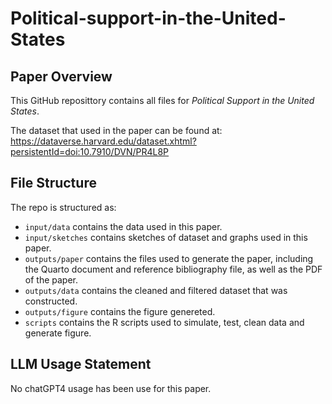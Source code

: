 # Political-support-in-the-United-States
## Paper Overview
This GitHub reposittory contains all files for *Political Support in the United States*. 

The dataset that used in the paper can be found at: https://dataverse.harvard.edu/dataset.xhtml?persistentId=doi:10.7910/DVN/PR4L8P 

## File Structure

The repo is structured as:

-   `input/data` contains the data used in this paper.
-   `input/sketches` contains sketches of dataset and graphs used in this paper.
-   `outputs/paper` contains the files used to generate the paper, including the Quarto document and reference bibliography file, as well as the PDF of the paper.
-   `outputs/data` contains the cleaned and filtered dataset that was constructed.
-   `outputs/figure` contains the figure genereted.
-   `scripts` contains the R scripts used to simulate, test, clean data and generate figure.


## LLM Usage Statement

No chatGPT4 usage has been use for this paper.

